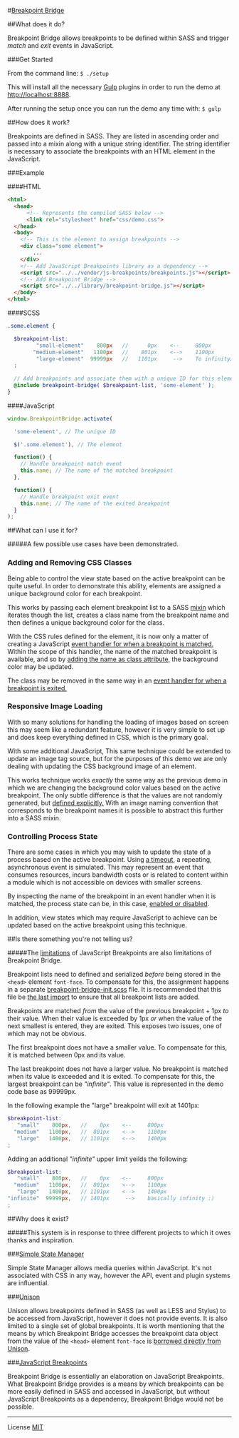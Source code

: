 #[Breakpoint Bridge](http://raypatterson.github.io/breakpoint-bridge/)

##What does it do?

Breakpoint Bridge allows breakpoints to be defined within SASS and trigger _match_ and _exit_ events in JavaScript.

###Get Started

From the command line: `$ ./setup`

This will install all the necessary [Gulp](http://gulpjs.com/) plugins in order to run the demo at [http://localhost:8888](http://localhost:8888).

After running the setup once you can run the demo any time with: `$ gulp`

##How does it work?

Breakpoints are defined in SASS. They are listed in ascending order and passed into a mixin along with a unique string identifier. The string identifier is necessary to associate the breakpoints with an HTML element in the JavaScript. 

###Example

####HTML
```html
<html>
  <head>
      <!-- Represents the compiled SASS below -->
      <link rel="stylesheet" href="css/demo.css">
  </head>
  <body>
  	<!-- This is the element to assign breakpoints -->
    <div class="some element">
    	...
    </div>
  	<!-- Add JavaScript Breakpoints library as a dependency -->
    <script src="../../vendor/js-breakpoints/breakpoints.js"></script>
  	<!-- Add Breakpoint Bridge -->
    <script src="../../library/breakpoint-bridge.js"></script>
  </body>
</html>

```

####SCSS
```scss
.some.element {

  $breakpoint-list:
         "small-element"    800px   //      0px    <--     800px
        "medium-element"   1100px   //    801px    <-->    1100px
         "large-element"  99999px   //   1101px     -->    To infinity…
  ;
  
  // Add breakpoints and associate them with a unique ID for this element.
  @include breakpoint-bridge( $breakpoint-list, 'some-element' ); 
}
```

####JavaScript
```javascript
window.BreakpointBridge.activate(

  'some-element', // The unique ID

  $('.some.element'), // The element

  function() {
    // Handle breakpoint match event
    this.name; // The name of the matched breakpoint
  }, 

  function() {
    // Handle breakpoint exit event
    this.name; // The name of the exited breakpoint
  }
);

```


##What can I use it for?

#####A few possible use cases have been demonstrated.

### Adding and Removing CSS Classes

Being able to control the view state based on the active breakpoint can be quite useful. In order to demonstrate this ability, elements are assigned a unique background color for each breakpoint. 

This works by passing each element breakpoint list to a SASS [mixin](https://github.com/RayPatterson/breakpoint-bridge/blob/master/demo/source/sass/_demo-styles.scss#L1-L12) which iterates though the list, creates a class name from the breakpoint name and then defines a unique background color for the class.

With the CSS rules defined for the element, it is now only a matter of creating a JavaScript [event handler for when a breakpoint is matched.](https://github.com/RayPatterson/breakpoint-bridge/blob/master/demo/source/js/demo.js#L14-L21) Within the scope of this handler, the name of the matched breakpoint is available, and so by [adding the name as class attribute,](https://github.com/RayPatterson/breakpoint-bridge/blob/master/demo/source/js/demo.js#L19) the background color may be updated.

The class may be removed in the same way in an [event handler for when a breakpoint is exited.](https://github.com/RayPatterson/breakpoint-bridge/blob/master/demo/source/js/demo.js#L23-L29)

### Responsive Image Loading

With so many solutions for handling the loading of images based on screen this may seem like a redundant feature, however it is very simple to set up and does keep everything defined in CSS, which is the primary goal.

With some additional JavaScript, This same technique could be extended to update an image tag source, but for the purposes of this demo we are only dealing with updating the CSS background image of an element.

This works technique works _exactly_ the same way as the previous demo in which we are changing the background color values based on the active breakpoint. The only subtle difference is that the values are not randomly generated, but [defined explicitly.](https://github.com/RayPatterson/breakpoint-bridge/blob/master/demo/source/sass/_demo-styles.scss#L90-L104) With an image naming convention that corresponds to the breakpoint names it is possible to abstract this further into a SASS mixin.

### Controlling Process State

There are some cases in which you may wish to update the state of a process based on the active breakpoint. Using [a timeout](https://github.com/RayPatterson/breakpoint-bridge/blob/master/demo/source/js/demo.js#L55-L58), a repeating, asynchronous event is simulated. This may represent an event that consumes resources, incurs bandwidth costs or is related to content within a module which is not accessible on devices with smaller screens. 

By inspecting the name of the breakpoint in an event handler when it is matched, the process state can be, in this case, [enabled or disabled](https://github.com/RayPatterson/breakpoint-bridge/blob/master/demo/source/js/demo.js#L72-L80).

In addition, view states which may require JavaScript to achieve can be updated based on the active breakpoint using this technique.

##Is there something you're not telling us?

#####The [limitations](https://github.com/14islands/js-breakpoints#limitations) of JavaScript Breakpoints are also limitations of Breakpoint Bridge.

Breakpoint lists need to defined and serialized _before_ being stored in the `<head>` element `font-face`. To compensate for this, the assignment happens in a separate [breakpoint-bridge-init.scss](https://github.com/RayPatterson/breakpoint-bridge/blob/master/library/breakpoint-bridge-init.scss) file. It is recommended that this file be [the last import](https://github.com/RayPatterson/breakpoint-bridge/blob/master/demo/source/sass/demo.scss#L4) to ensure that all breakpoint lists are added.

Breakpoints are matched _from_ the value of the previous breakpoint + 1px _to_ their value. When their value is exceeded by 1px _or_ when the value of the next smallest is entered, they are exited. This exposes two issues, one of which may not be obvious.

The first breakpoint does not have a smaller value. To compensate for this, it is matched between 0px and its value.

The last breakpoint does not have a larger value. No breakpoint is matched when its value is exceeded and it is exited. To compensate for this, the largest breakpoint can be *"infinite"*. This value is represented in the demo code base as 99999px.

In the following example the "large" breakpoint will exit at 1401px:

```scss
$breakpoint-list:
   "small"    800px,   //    0px    <--     800px
  "medium"   1100px,   //  801px    <-->    1100px
   "large"   1400px,   // 1101px    <-->    1400px
;
```

Adding an additional *"infinite"* upper limit yeilds the following:

```scss
$breakpoint-list:
   "small"    800px,   //    0px    <--     800px
  "medium"   1100px,   //  801px    <-->    1100px
   "large"   1400px,   // 1101px    <-->    1400px
"infinite"  99999px,   // 1401px     -->    basically infinity :)
;
```


##Why does it exist?

#####This system is in response to three different projects to which it owes thanks and inspiration.

###[Simple State Manager](http://www.simplestatemanager.com/)

Simple State Manager allows media queries within JavaScript. It's not associated with CSS in any way, however the API, event and plugin systems are influential.

###[Unison](http://bjork24.github.io/Unison/)

Unison allows breakpoints defined in SASS (as well as LESS and Stylus) to be accessed from JavaScript, however it does not provide events. It is also limited to a single set of global breakpoints. It is worth mentioning that the means by which Breakpoint Bridge accesses the breakpoint data object from the value of the `<head>` element `font-face` is [borrowed directly from Unison](https://github.com/bjork24/Unison/blob/master/css/_breakpoints.scss#L34-L39).

###[JavaScript Breakpoints](https://github.com/14islands/js-breakpoints)

Breakpoint Bridge is essentially an elaboration on JavaScript Breakpoints. What Breakpoint Bridge provides is a means by which breakpoints can be more easily defined in SASS and accessed in JavaScript, but without JavaScript Breakpoints as a dependency, Breakpoint Bridge would not be possible. 

---

License [MIT](https://raw.github.com/RayPatterson/breakpoint-bridge/master/LICENSE)
